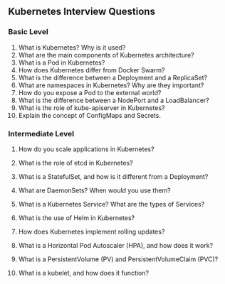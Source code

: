 ## Kubernetes Interview Questions

### Basic Level
1. What is Kubernetes? Why is it used?
2. What are the main components of Kubernetes architecture?
3. What is a Pod in Kubernetes?
4. How does Kubernetes differ from Docker Swarm?
5. What is the difference between a Deployment and a ReplicaSet?
6. What are namespaces in Kubernetes? Why are they important?
7. How do you expose a Pod to the external world?
8. What is the difference between a NodePort and a LoadBalancer?
9. What is the role of kube-apiserver in Kubernetes?
10. Explain the concept of ConfigMaps and Secrets.


### Intermediate Level
1. How do you scale applications in Kubernetes?
2. What is the role of etcd in Kubernetes?
3. What is a StatefulSet, and how is it different from a Deployment?
4. What are DaemonSets? When would you use them?
5. What is a Kubernetes Service? What are the types of Services?
6. What is the use of Helm in Kubernetes?
7. How does Kubernetes implement rolling updates?
8. What is a Horizontal Pod Autoscaler (HPA), and how does it work?
9. What is a PersistentVolume (PV) and PersistentVolumeClaim (PVC)?

10. What is a kubelet, and how does it function?



###